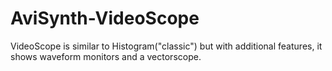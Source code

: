 # AviSynth-VideoScope
 VideoScope is similar to Histogram("classic") but with additional features, it shows waveform monitors and a vectorscope. 
